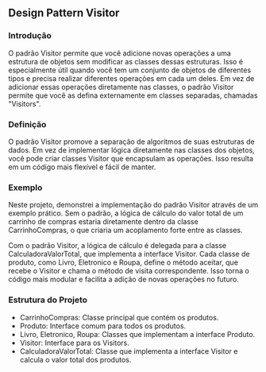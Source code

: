 ## Design Pattern Visitor

### Introdução
O padrão Visitor permite que você adicione novas operações a uma estrutura de objetos sem modificar as classes dessas estruturas. Isso é especialmente útil quando você tem um conjunto de objetos de diferentes tipos e precisa realizar diferentes operações em cada um deles. Em vez de adicionar essas operações diretamente nas classes, o padrão Visitor permite que você as defina externamente em classes separadas, chamadas "Visitors".

### Definição
O padrão Visitor promove a separação de algoritmos de suas estruturas de dados. Em vez de implementar lógica diretamente nas classes dos objetos, você pode criar classes Visitor que encapsulam as operações. Isso resulta em um código mais flexível e fácil de manter.

### Exemplo
Neste projeto, demonstrei a implementação do padrão Visitor através de um exemplo prático. Sem o padrão, a lógica de cálculo do valor total de um carrinho de compras estaria diretamente dentro da classe CarrinhoCompras, o que criaria um acoplamento forte entre as classes.

Com o padrão Visitor, a lógica de cálculo é delegada para a classe CalculadoraValorTotal, que implementa a interface Visitor. Cada classe de produto, como Livro, Eletronico e Roupa, define o método aceitar, que recebe o Visitor e chama o método de visita correspondente. Isso torna o código mais modular e facilita a adição de novas operações no futuro.

### Estrutura do Projeto
- CarrinhoCompras: Classe principal que contém os produtos.
- Produto: Interface comum para todos os produtos.
- Livro, Eletronico, Roupa: Classes que implementam a interface Produto.
- Visitor: Interface para os Visitors.
- CalculadoraValorTotal: Classe que implementa a interface Visitor e calcula o valor total dos produtos.
